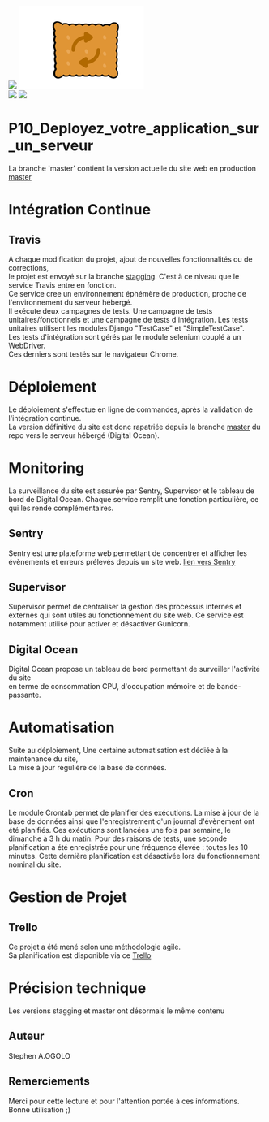 
[![](https://encrypted-tbn0.gstatic.com/images?q=tbn:ANd9GcQeH7711sJeOaZ_HOpwi3M7MjPOQeOPE2TyMxn-_NyxyHu_O2tm&s)](https://openclassrooms.com/fr)
[![](biscuit.png)](http://206.189.30.229/substitute/)  
[![](https://workablehr.s3.amazonaws.com/uploads/account/logo/11901/Mascot-fullcolor-png.png)](https://travis-ci.org) 
[![](https://seeklogo.com/images/D/digital-ocean-logo-FBA954B5C9-seeklogo.com.png)](https://www.digitalocean.com)  
  
  
  

# P10_Deployez_votre_application_sur_un_serveur
La branche 'master' contient la version actuelle du site web en production  
[master](https://github.com/StephenAOGOLO/P10_Deployez_votre_application_sur_un_serveur/tree/master)

# Intégration Continue
## Travis
A chaque modification du projet, ajout de nouvelles fonctionnalités ou de corrections,  
le projet est envoyé sur la branche [stagging](https://github.com/StephenAOGOLO/P10_Deployez_votre_application_sur_un_serveur/tree/stagging). C'est à ce niveau que le service Travis entre en fonction.  
Ce service cree un environnement éphémère de production, proche de l'environnement du serveur hébergé.  
Il exécute deux campagnes de tests. Une campagne de tests unitaires/fonctionnels et une campagne de tests d'intégration.
Les tests unitaires utilisent les modules Django "TestCase" et "SimpleTestCase".  
Les tests d'intégration sont gérés par le module selenium couplé à un WebDriver.  
Ces derniers sont testés sur le navigateur Chrome.

# Déploiement
Le déploiement s'effectue en ligne de commandes, après la validation de l'intégration continue.  
La version définitive du site est donc rapatriée depuis la branche [master](https://github.com/StephenAOGOLO/P10_Deployez_votre_application_sur_un_serveur/tree/master) du repo vers le serveur hébergé (Digital Ocean).  

# Monitoring
La surveillance du site est assurée par Sentry, Supervisor et le tableau de bord de Digital Ocean.
Chaque service remplit une fonction particulière, ce qui les rende complémentaires.

## Sentry  
Sentry est une plateforme web permettant de concentrer et afficher les évènements et erreurs
prélevés depuis un site web. 
[lien vers Sentry](https://sentry.io/organizations/stephen-aogolo/issues/?project=5631401)

## Supervisor
Supervisor permet de centraliser la gestion des processus internes et externes qui sont utiles au
fonctionnement du site web. Ce service est notamment utilisé pour activer et désactiver
Gunicorn.  

## Digital Ocean  
Digital Ocean propose un tableau de bord permettant de surveiller l'activité du site  
en terme de consommation CPU, d'occupation mémoire et de bande-passante.  

# Automatisation
Suite au déploiement, Une certaine automatisation est dédiée à la maintenance du site,  
La mise à jour régulière de la base de données.
## Cron
Le module Crontab permet de planifier des exécutions.
La mise à jour de la base de données ainsi que l'enregistrement d'un journal d'évènement ont été planifiés.
Ces exécutions sont lancées une fois par semaine, le dimanche à 3 h du matin.
Pour des raisons de tests, une seconde planification a été enregistrée pour une fréquence élevée : toutes les 10 minutes.
Cette dernière planification est désactivée lors du fonctionnement nominal du site.

# Gestion de Projet
## Trello
Ce projet a été mené selon une méthodologie agile.  
Sa planification est disponible via ce [Trello](https://trello.com/invite/b/WWwBu9OI/e1362a48cbb7a1812f1cb8f9a348c779/p10deployezvotreapplicationsurunserveur)

# Précision technique 
Les versions stagging et master ont désormais le même contenu

## Auteur  
Stephen A.OGOLO  

## Remerciements  
Merci pour cette lecture et pour l'attention portée à ces informations.  
Bonne utilisation ;) 

